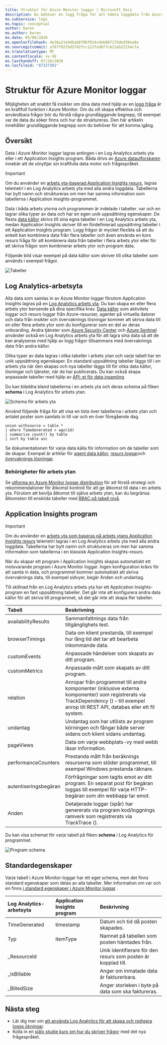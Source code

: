 ```yaml
---
title: Struktur för Azure Monitor loggar | Microsoft Docs
description: Du behöver en logg fråga för att hämta loggdata från Azure Monitor.  Den här artikeln beskriver hur nya logg frågor används i Azure Monitor och innehåller begrepp som du behöver förstå innan du skapar en.
ms.subservice: logs
ms.topic: conceptual
author: bwren
ms.author: bwren
ms.date: 05/09/2020
ms.openlocfilehash: 4e36a21e9dbab6f9bf814cdeb86f175ded38ea8e
ms.sourcegitcommit: a76ff927bd57d2fcc122fa36f7cb21eb22154cfa
ms.translationtype: MT
ms.contentlocale: sv-SE
ms.lasthandoff: 07/28/2020
ms.locfileid: "87327301"
---
```

# <a name="structure-of-azure-monitor-logs"></a>Struktur för Azure Monitor loggar
Möjligheten att snabbt få insikter om dina data med hjälp av en [logg fråga](log-query-overview.md) är en kraftfull funktion i Azure Monitor. Om du vill skapa effektiva och användbara frågor bör du förstå några grundläggande begrepp, till exempel var de data du söker finns och hur de struktureras. Den här artikeln innehåller grundläggande begrepp som du behöver för att komma igång.

## <a name="overview"></a>Översikt
Data i Azure Monitor loggar lagras antingen i en Log Analytics arbets yta eller i ett Application Insights program. Båda drivs av [Azure datautforskaren](/azure/data-explorer/) innebär att de utnyttjar sin kraftfulla data motor och frågespråket.

> [!IMPORTANT]
> Om du använder en [arbets yta-baserad Application Insights resurs](../app/create-workspace-resource.md), lagras telemetri i en Log Analytics arbets yta med alla andra loggdata. Tabellerna har bytt namn och struktureras om men har samma information som tabellerna i Application Insights-programmet.

Data i båda arbets ytorna och programmen är indelade i tabeller. var och en lagrar olika typer av data och har en egen unik uppsättning egenskaper. De flesta [data källor](../platform/data-sources.md) skrivs till sina egna tabeller i en Log Analytics arbets yta, medan Application Insights skriver till en fördefinierad uppsättning tabeller i ett Application Insights program. Logg frågor är mycket flexibla så att du enkelt kan kombinera data från flera tabeller och även använda en kors resurs fråga för att kombinera data från tabeller i flera arbets ytor eller för att skriva frågor som kombinerar arbets ytor och program data.

Följande bild visar exempel på data källor som skriver till olika tabeller som används i exempel frågor.

![Tabeller](media/logs-structure/queries-tables.png)

## <a name="log-analytics-workspace"></a>Log Analytics-arbetsyta
Alla data som samlas in av Azure Monitor loggar förutom Application Insights lagras på en [Log Analytics arbets yta](../platform/manage-access.md). Du kan skapa en eller flera arbets ytor beroende på dina specifika krav. [Data källor](../platform/data-sources.md) som aktivitets loggar och resurs loggar från Azure-resurser, agenter på virtuella datorer och data från insikter och övervaknings lösningar kommer att skriva data till en eller flera arbets ytor som du konfigurerar som en del av deras onboarding. Andra tjänster som [Azure Security Center](../../security-center/index.yml) och [Azure Sentinel](../../sentinel/index.yml) använder också en Log Analytics arbets yta för att lagra sina data så att de kan analyseras med hjälp av logg frågor tillsammans med övervaknings data från andra källor.

Olika typer av data lagras i olika tabeller i arbets ytan och varje tabell har en unik uppsättning egenskaper. En standard uppsättning tabeller läggs till i en arbets yta när den skapas och nya tabeller läggs till för olika data källor, lösningar och tjänster, när de har publicerats. Du kan också skapa anpassade tabeller med hjälp av [API: et för data insamling](../platform/data-collector-api.md).

Du kan bläddra bland tabellerna i en arbets yta och deras schema på fliken **schema** i Log Analytics för arbets ytan.

![Schema för arbets yta](media/scope/workspace-schema.png)

Använd följande fråga för att visa en lista över tabellerna i arbets ytan och antalet poster som samlats in till var och en över föregående dag. 

```Kusto
union withsource = table * 
| where TimeGenerated > ago(1d)
| summarize count() by table
| sort by table asc
```
Se dokumentationen för varje data källa för information om de tabeller som de skapar. Exempel är artiklar för [agent data källor](../platform/agent-data-sources.md), [resurs loggar](../platform/resource-logs-schema.md)och [övervaknings lösningar](../monitor-reference.md).

### <a name="workspace-permissions"></a>Behörigheter för arbets ytan
Se [utforma en Azure Monitor loggar distribution](../platform/design-logs-deployment.md) för att förstå strategi och rekommendationer för åtkomst kontroll för att ge åtkomst till data i en arbets yta. Förutom att bevilja åtkomst till själva arbets ytan, kan du begränsa åtkomsten till enskilda tabeller med [RBAC på tabell nivå](../platform/manage-access.md#table-level-rbac).

## <a name="application-insights-application"></a>Application Insights program

> [!IMPORTANT]
> Om du använder en [arbets yta som baseras på arbets ytans Application Insights resurs](../app/create-workspace-resource.md) telemetri lagras i en Log Analytics arbets yta med alla andra loggdata. Tabellerna har bytt namn och struktureras om men har samma information som tabellerna i en klassisk Application Insights-resurs.

När du skapar ett program i Application Insights skapas automatiskt ett motsvarande program i Azure Monitor loggar. Ingen konfiguration krävs för att samla in data, och programmet kommer automatiskt att skriva övervaknings data, till exempel sidvyer, begär Anden och undantag.

Till skillnad från en Log Analytics arbets yta har ett Application Insights-program en fast uppsättning tabeller. Det går inte att konfigurera andra data källor för att skriva till programmet, så det går inte att skapa fler tabeller. 

| Tabell | Beskrivning | 
|:---|:---|
| availabilityResults | Sammanfattnings data från tillgänglighets test. |
| browserTimings      | Data om klient prestanda, till exempel hur lång tid det tar att bearbeta inkommande data. |
| customEvents        | Anpassade händelser som skapats av ditt program. |
| customMetrics       | Anpassade mått som skapats av ditt program. |
| relation        | Anropar från programmet till andra komponenter (inklusive externa komponenter) som registrerats via TrackDependency () – till exempel anrop till REST API, databas eller ett fil system. |
| undantag          | Undantag som har utlösts av program körningen och fångar både server sidans och klient sidans undantag.|
| pageViews           | Data om varje webbplats-vy med webb läsar information. |
| performanceCounters | Prestanda mått från beräknings resurserna som stöder programmet, till exempel Windows prestanda räknare. |
| autentiseringsbegäran            | Förfrågningar som tagits emot av ditt program. En separat post för begäran loggas till exempel för varje HTTP-begäran som din webbapp tar emot.  |
| Anden              | Detaljerade loggar (spår) har genererats via program kod/loggnings ramverk som registrerats via TrackTrace (). |

Du kan visa schemat för varje tabell på fliken **schema** i Log Analytics för programmet.

![Program schema](media/scope/application-schema.png)

## <a name="standard-properties"></a>Standardegenskaper
Varje tabell i Azure Monitor-loggar har ett eget schema, men det finns standard egenskaper som delas av alla tabeller. Mer information om var och en finns [i standard egenskaper i Azure Monitor loggar](../platform/log-standard-properties.md) .

| Log Analytics-arbetsyta | Application Insights program | Beskrivning |
|:---|:---|:---|
| TimeGenerated | timestamp  | Datum och tid då posten skapades. |
| Typ          | itemType   | Namnet på tabellen som posten hämtades från. |
| _ResourceId   |            | Unik identifierare för den resurs som posten är kopplad till. |
| _IsBillable   |            | Anger om inmatade data är fakturerbara. |
| _BilledSize   |            | Anger storleken i byte på data som ska faktureras. |

## <a name="next-steps"></a>Nästa steg
- Lär dig mer om [att använda Log Analytics för att skapa och redigera loggs ökningar](./log-query-overview.md).
- Kolla in en [själv studie kurs om hur du skriver frågor](./get-started-queries.md) med det nya frågespråket.

